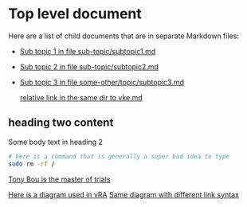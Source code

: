 # Top level document

Here are a list of child documents that are in separate Markdown files:

* [Sub topic 1 in file sub-topic/subtopic1.md](sub-topic/subtopic1.md)
* [Sub topic 2 in file sub-topic/subtopic2.md](sub-topic/subtopic2.md)
* [Sub topic 3 in file some-other/topic/subtopic3.md](some-other/topic/subtopic3.markdown)


  [relative link in the same dir to vke.md](vke.md)

## heading two content
Some body text in heading 2

```bash
# here is a command that is generally a super bad idea to type
sudo rm -rf /
```

[Tony Bou is the master of trials]( ./sub-topic/tony-bou.jpeg )

[Here is a diagram used in vRA]( images/dir1/ReservationService.png )
[Same diagram with different link syntax](./images/dir1/ReservationService.png)

